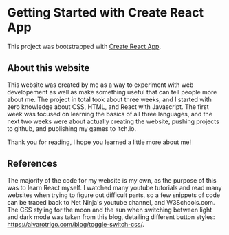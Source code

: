 # Getting Started with Create React App

This project was bootstrapped with [Create React App](https://github.com/facebook/create-react-app).

## About this website
This website was created by me as a way to experiment with web developement as well as make something useful that can tell people more about me. The project in total took about three weeks, and I started with zero knowledge about CSS, HTML, and React with Javascript. The first week was focused on learning the basics of all three languages, and the next two weeks were about actually creating the website, pushing projects to github, and publishing my games to itch.io. 

Thank you for reading, I hope you learned a little more about me!


## References
 The majority of the code for my website is my own, as the purpose of this was to learn React myself. I watched many youtube tutorials and read many websites when trying to figure out difficult parts, so a few snippets of code can be traced back to Net Ninja's youtube channel, and W3Schools.com. The CSS styling for the moon and the sun when switching between light and dark mode was taken from this blog, detailing different button styles: https://alvarotrigo.com/blog/toggle-switch-css/. 
